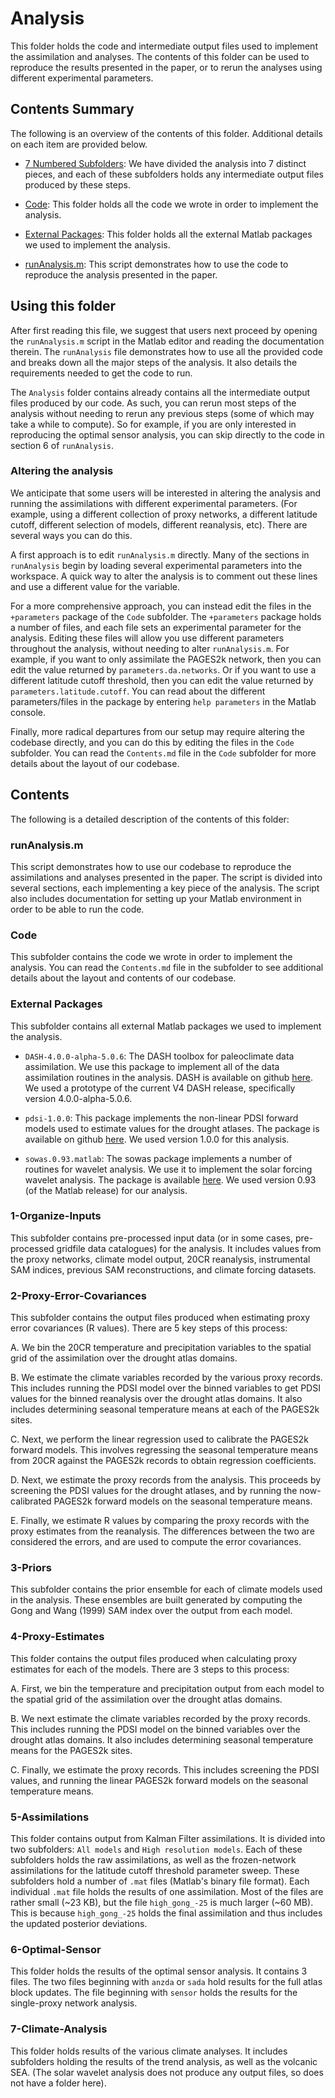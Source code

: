 # Analysis

This folder holds the code and intermediate output files used to implement the assimilation and analyses. The contents of this folder can be used to reproduce the results presented in the paper, or to rerun the analyses using different experimental parameters.

## Contents Summary
The following is an overview of the contents of this folder. Additional details on each item are provided below.

* [7 Numbered Subfolders](): We have divided the analysis into 7 distinct pieces, and each of these subfolders holds any intermediate output files produced by these steps.

* [Code](#code): This folder holds all the code we wrote in order to implement the analysis.

* [External Packages](#external-packages): This folder holds all the external Matlab packages we used to implement the analysis.

* [runAnalysis.m](#runanalysism): This script demonstrates how to use the code to reproduce the analysis presented in the paper.


## Using this folder
After first reading this file, we suggest that users next proceed by opening the `runAnalysis.m` script in the Matlab editor and reading the documentation therein. The `runAnalysis` file demonstrates how to use all the provided code and breaks down all the major steps of the analysis. It also details the requirements needed to get the code to run.

The `Analysis` folder contains already contains all the intermediate output files produced by our code. As such, you can rerun most steps of the analysis without needing to rerun any previous steps (some of which may take a while to compute). So for example, if you are only interested in reproducing the optimal sensor analysis, you can skip directly to the code in section 6 of `runAnalysis`.

### Altering the analysis
We anticipate that some users will be interested in altering the analysis and running the assimilations with different experimental parameters. (For example, using a different collection of proxy networks, a different latitude cutoff, different selection of models, different reanalysis, etc). There are several ways you can do this.

A first approach is to edit `runAnalysis.m` directly. Many of the sections in `runAnalysis` begin by loading several experimental parameters into the workspace. A quick way to alter the analysis is to comment out these lines and use a different value for the variable.

For a more comprehensive approach, you can instead edit the files in the `+parameters` package of the `Code` subfolder. The `+parameters` package holds a number of files, and each file sets an experimental parameter for the analysis. Editing these files will allow you use different parameters throughout the analysis, without needing to alter `runAnalysis.m`. For example, if you want to only assimilate the PAGES2k network, then you can edit the value returned by `parameters.da.networks`. Or if you want to use a different latitude cutoff threshold, then you can edit the value returned by `parameters.latitude.cutoff`. You can read about the different parameters/files in the package by entering `help parameters` in the Matlab console.

Finally, more radical departures from our setup may require altering the codebase directly, and you can do this by editing the files in the `Code` subfolder. You can read the `Contents.md` file in the `Code` subfolder for more details about the layout of our codebase.


## Contents
The following is a detailed description of the contents of this folder:


### runAnalysis.m
This script demonstrates how to use our codebase to reproduce the assimilations and analyses presented in the paper. The script is divided into several sections, each implementing a key piece of the analysis. The script also includes documentation for setting up your Matlab environment in order to be able to run the code.

### Code
This subfolder contains the code we wrote in order to implement the analysis. You can read the `Contents.md` file in the subfolder to see additional details about the layout and contents of our codebase.

### External Packages
This subfolder contains all external Matlab packages we used to implement the analysis.

* `DASH-4.0.0-alpha-5.0.6`: The DASH toolbox for paleoclimate data assimilation. We use this package to implement all of the data assimilation routines in the analysis. DASH is available on github [here](https://github.com/JonKing93/DASH). We used a prototype of the current V4 DASH release, specifically version 4.0.0-alpha-5.0.6.

* `pdsi-1.0.0`: This package implements the non-linear PDSI forward models used to estimate values for the drought atlases. The package is available on github [here](https://github.com/JonKing93/pdsi). We used version 1.0.0 for this analysis.

* `sowas.0.93.matlab`: The sowas package implements a number of routines for wavelet analysis. We use it to implement the solar forcing wavelet analysis. The package is available [here](https://tocsy.pik-potsdam.de/wavelets/). We used version 0.93 (of the Matlab release) for our analysis.

### 1-Organize-Inputs
This subfolder contains pre-processed input data (or in some cases, pre-processed gridfile data catalogues) for the analysis. It includes values from the proxy networks, climate model output, 20CR reanalysis, instrumental SAM indices, previous SAM reconstructions, and climate forcing datasets.

### 2-Proxy-Error-Covariances
This subfolder contains the output files produced when estimating proxy error covariances (R values). There are 5 key steps of this process:

A. We bin the 20CR temperature and precipitation variables to the spatial grid of the assimilation over the drought atlas domains.

B. We estimate the climate variables recorded by the various proxy records. This includes running the PDSI model over the binned variables to get PDSI values for the binned reanalysis over the drought atlas domains. It also includes determining seasonal temperature means at each of the PAGES2k sites.

C. Next, we perform the linear regression used to calibrate the PAGES2k forward models. This involves regressing the seasonal temperature means from 20CR against the PAGES2k records to obtain regression coefficients.

D. Next, we estimate the proxy records from the analysis. This proceeds by screening the PDSI values for the drought atlases, and by running the now-calibrated PAGES2k forward models on the seasonal temperature means.

E. Finally, we estimate R values by comparing the proxy records with the proxy estimates from the reanalysis. The differences between the two are considered the errors, and are used to compute the error covariances.

### 3-Priors
This subfolder contains the prior ensemble for each of climate models used in the analysis. These ensembles are built generated by computing the Gong and Wang (1999) SAM index over the output from each model.

### 4-Proxy-Estimates
This folder contains the output files produced when calculating proxy estimates for each of the models. There are 3 steps to this process:

A. First, we bin the temperature and precipitation output from each model to the spatial grid of the assimilation over the drought atlas domains.

B. We next estimate the climate variables recorded by the proxy records. This includes running the PDSI model on the binned variables over the drought atlas domains. It also includes determining seasonal temperature means for the PAGES2k sites.

C. Finally, we estimate the proxy records. This includes screening the PDSI values, and running the linear PAGES2k forward models on the seasonal temperature means.


### 5-Assimilations
This folder contains output from Kalman Filter assimilations. It is divided into two subfolders: `All models` and `High resolution models`. Each of these subfolders holds the raw assimilations, as well as the frozen-network assimilations for the latitude cutoff threshold parameter sweep. These subfolders hold a number of `.mat` files (Matlab's binary file format). Each individual `.mat` file holds the results of one assimilation. Most of the files are rather small (~23 KB), but the file `high_gong_-25` is much larger (~60 MB). This is because `high_gong_-25` holds the final assimilation and thus includes the updated posterior deviations.


### 6-Optimal-Sensor
This folder holds the results of the optimal sensor analysis. It contains 3 files. The two files beginning with `anzda` or `sada` hold results for the full atlas block updates. The file beginning with `sensor` holds the results for the single-proxy network analysis.


### 7-Climate-Analysis
This folder holds results of the various climate analyses. It includes subfolders holding the results of the trend analysis, as well as the volcanic SEA. (The solar wavelet analysis does not produce any output files, so does not have a folder here).
